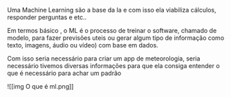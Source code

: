 
Uma Machine Learning são  a base da Ia e com isso ela viabiliza cálculos,  responder perguntas e etc..

Em termos básico , o ML é o processo de treinar o software, chamado de modelo, para fazer previsões uteis ou gerar algum tipo de informação como texto, imagens, áudio ou vídeo) com base em dados.

Com isso seria necessário  para criar um app de meteorologia, seria necessário tivemos diversas informações para que ela consiga entender o que é necessário para achar um padrão 

![[img O que é ml.png]]
